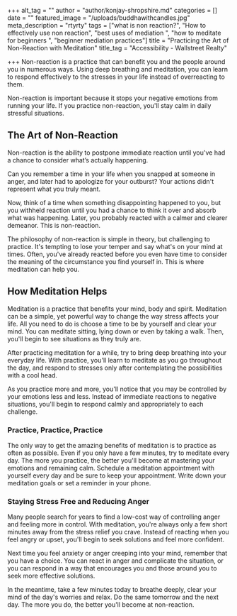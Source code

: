 +++
alt_tag = ""
author = "author/konjay-shropshire.md"
categories = []
date = ""
featured_image = "/uploads/buddhawithcandles.jpg"
meta_description = "rtyrty"
tags = ["what is non reaction?", "How to effectively use non reaction", "best uses of mediation ", "how to meditate for beginners ", "beginner mediation practices"]
title = "Practicing the Art of Non-Reaction with Meditation"
title_tag = "Accessibility - Wallstreet Realty"

+++
Non-reaction is a practice that can benefit you and the people around you in numerous ways. Using deep breathing and meditation, you can learn to respond effectively to the stresses in your life instead of overreacting to them.

Non-reaction is important because it stops your negative emotions from running your life. If you practice non-reaction, you'll stay calm in daily stressful situations.

## The Art of Non-Reaction

Non-reaction is the ability to postpone immediate reaction until you've had a chance to consider what’s actually happening.

Can you remember a time in your life when you snapped at someone in anger, and later had to apologize for your outburst? Your actions didn't represent what you truly meant.

Now, think of a time when something disappointing happened to you, but you withheld reaction until you had a chance to think it over and absorb what was happening. Later, you probably reacted with a calmer and clearer demeanor. This is non-reaction.

The philosophy of non-reaction is simple in theory, but challenging to practice. It's tempting to lose your temper and say what's on your mind at times. Often, you've already reacted before you even have time to consider the meaning of the circumstance you find yourself in. This is where meditation can help you.

## How Meditation Helps

Meditation is a practice that benefits your mind, body and spirit. Meditation can be a simple, yet powerful way to change the way stress affects your life. All you need to do is choose a time to be by yourself and clear your mind. You can meditate sitting, lying down or even by taking a walk. Then, you'll begin to see situations as they truly are.

After practicing meditation for a while, try to bring deep breathing into your everyday life. With practice, you'll learn to meditate as you go throughout the day, and respond to stresses only after contemplating the possibilities with a cool head.

As you practice more and more, you'll notice that you may be controlled by your emotions less and less. Instead of immediate reactions to negative situations, you'll begin to respond calmly and appropriately to each challenge.

### Practice, Practice, Practice

The only way to get the amazing benefits of meditation is to practice as often as possible. Even if you only have a few minutes, try to meditate every day. The more you practice, the better you'll become at mastering your emotions and remaining calm. Schedule a meditation appointment with yourself every day and be sure to keep your appointment. Write down your meditation goals or set a reminder in your phone.

### Staying Stress Free and Reducing Anger

Many people search for years to find a low-cost way of controlling anger and feeling more in control. With meditation, you're always only a few short minutes away from the stress relief you crave. Instead of reacting when you feel angry or upset, you'll begin to seek solutions and feel more confident.

Next time you feel anxiety or anger creeping into your mind, remember that you have a choice. You can react in anger and complicate the situation, or you can respond in a way that encourages you and those around you to seek more effective solutions.

In the meantime, take a few minutes today to breathe deeply, clear your mind of the day's worries and relax. Do the same tomorrow and the next day. The more you do, the better you'll become at non-reaction.